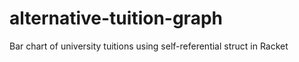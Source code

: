 # alternative-tuition-graph
Bar chart of university tuitions using self-referential struct in Racket
